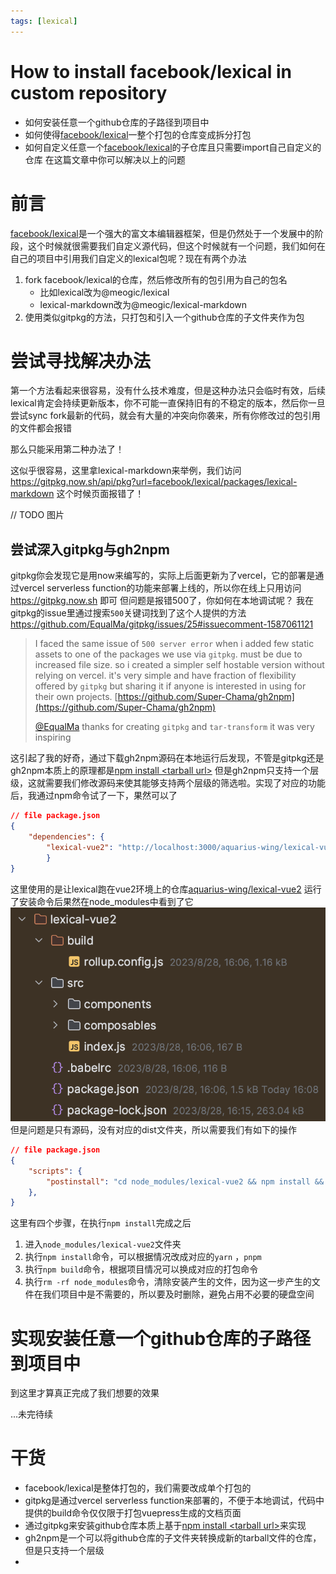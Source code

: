 ```yaml
---
tags: [lexical]
---
```


# How to install facebook/lexical in custom repository

- 如何安装任意一个github仓库的子路径到项目中
- 如何使得[facebook/lexical](https://github.com/facebook/lexical)一整个打包的仓库变成拆分打包
- 如何自定义任意一个[facebook/lexical](https://github.com/facebook/lexical)的子仓库且只需要import自己自定义的仓库
在这篇文章中你可以解决以上的问题
# 前言
[facebook/lexical](https://github.com/facebook/lexical)是一个强大的富文本编辑器框架，但是仍然处于一个发展中的阶段，这个时候就很需要我们自定义源代码，但这个时候就有一个问题，我们如何在自己的项目中引用我们自定义的lexical包呢？现在有两个办法
1. fork facebook/lexical的仓库，然后修改所有的包引用为自己的包名
	- 比如lexical改为@meogic/lexical
	- lexical-markdown改为@meogic/lexical-markdown
2. 使用类似gitpkg的方法，只打包和引入一个github仓库的子文件夹作为包
# 尝试寻找解决办法
第一个方法看起来很容易，没有什么技术难度，但是这种办法只会临时有效，后续lexical肯定会持续更新版本，你不可能一直保持旧有的不稳定的版本，然后你一旦尝试sync fork最新的代码，就会有大量的冲突向你袭来，所有你修改过的包引用的文件都会报错

那么只能采用第二种办法了！

这似乎很容易，这里拿lexical-markdown来举例，我们访问 https://gitpkg.now.sh/api/pkg?url=facebook/lexical/packages/lexical-markdown 这个时候页面报错了！

// TODO 图片

## 尝试深入gitpkg与gh2npm
gitpkg你会发现它是用now来编写的，实际上后面更新为了vercel，它的部署是通过vercel serverless function的功能来部署上线的，所以你在线上只用访问 https://gitpkg.now.sh 即可
但问题是报错500了，你如何在本地调试呢？
我在gitpkg的issue里通过搜索`500`关键词找到了这个人提供的方法
https://github.com/EqualMa/gitpkg/issues/25#issuecomment-1587061121

> I faced the same issue of `500 server error` when i added few static assets to one of the packages we use via `gitpkg`. must be due to increased file size. so i created a simpler self hostable version without relying on vercel. it's very simple and have fraction of flexibility offered by `gitpkg` but sharing it if anyone is interested in using for their own projects. [https://github.com/Super-Chama/gh2npm](https://github.com/Super-Chama/gh2npm)
> 
> [@EqualMa](https://github.com/EqualMa) thanks for creating `gitpkg` and `tar-transform` it was very inspiring

这引起了我的好奇，通过下载gh2npm源码在本地运行后发现，不管是gitpkg还是gh2npm本质上的原理都是[npm install \<tarball url\>](https://docs.npmjs.com/cli/v9/commands/npm-install#description:~:text=npm%20install%20%3Ctarball%20url%3E%3A)
但是gh2npm只支持一个层级，这就需要我们修改源码来使其能够支持两个层级的筛选啦。实现了对应的功能后，我通过npm命令试了一下，果然可以了
```json
// file package.json
{
	"dependencies": {  
		"lexical-vue2": "http://localhost:3000/aquarius-wing/lexical-vue2/packages/lexical-vue2"  
		}
}
```
这里使用的是让lexical跑在vue2环境上的仓库[aquarius-wing/lexical-vue2](https://github.com/aquarius-wing/lexical-vue2)
运行了安装命令后果然在node_modules中看到了它
![how-to-install-facebook-lexical-in-custom-repository-1](./how-to-install-facebook-lexical-in-custom-repository-1.png)
但是问题是只有源码，没有对应的dist文件夹，所以需要我们有如下的操作
```json
// file package.json
{
	"scripts": {
		"postinstall": "cd node_modules/lexical-vue2 && npm install && npm run build && rm -rf node_modules"  
	},
}
```
这里有四个步骤，在执行`npm install`完成之后
1. 进入`node_modules/lexical-vue2`文件夹
2. 执行`npm install`命令，可以根据情况改成对应的`yarn` ，`pnpm`
3. 执行`npm build`命令，根据项目情况可以换成对应的打包命令
4. 执行`rm -rf node_modules`命令，清除安装产生的文件，因为这一步产生的文件在我们项目中是不需要的，所以要及时删除，避免占用不必要的硬盘空间
# 实现安装任意一个github仓库的子路径到项目中
到这里才算真正完成了我们想要的效果


...未完待续

# 干货
- facebook/lexical是整体打包的，我们需要改成单个打包的
- gitpkg是通过vercel serverless function来部署的，不便于本地调试，代码中提供的build命令仅仅限于打包vuepress生成的文档页面
- 通过gitpkg来安装github仓库本质上基于[npm install <tarball url\>](https://docs.npmjs.com/cli/v9/commands/npm-install#description:~:text=npm%20install%20%3Ctarball%20url%3E%3A)来实现
- gh2npm是一个可以将github仓库的子文件夹转换成新的tarball文件的仓库，但是只支持一个层级
- 